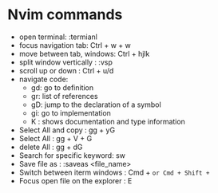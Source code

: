 # Nvim commands 

- open terminal: :termianl
- focus navigation tab: Ctrl + w + w 
- move between tab, windows: Ctrl + hjlk
- split window vertically : :vsp 
- scroll up or down : Ctrl + u/d 
- navigate code: 
  - gd: go to definition 
  - gr: list of references 
  - gD: jump to the declaration of a symbol 
  - gi: go to implementation 
  - K : shows documentation and type information 
- Select All and copy : gg + yG 
- Select All : gg + V + G 
- delete All : gg + dG 
- Search for specific keyword: <leader>sw
- Save file as : :saveas <file_name>
- Switch between iterm windows : Cmd + ` or Cmd + Shift + ` 
- Focus open file on the explorer : <leader>E 

